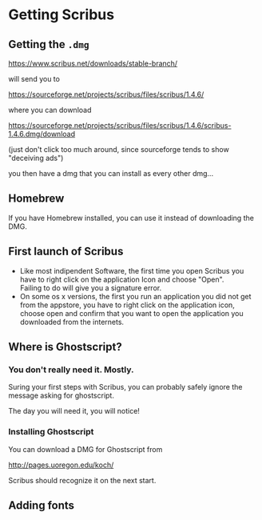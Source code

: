 # Getting Scribus

## Getting the `.dmg`

https://www.scribus.net/downloads/stable-branch/

will send you to

https://sourceforge.net/projects/scribus/files/scribus/1.4.6/

where you can download

https://sourceforge.net/projects/scribus/files/scribus/1.4.6/scribus-1.4.6.dmg/download

(just don't click too much around, since sourceforge tends to show
"deceiving ads")

you then have a dmg that you can install as every other dmg...

## Homebrew

If you have Homebrew installed, you can use it instead of downloading the DMG.

## First launch of Scribus

 - Like most indipendent Software, the first time you open Scribus you have to right click on the application Icon and choose "Open".  
 Failing to do will give you a signature error.
 - On some os x versions, the first you run an application you did not get from the appstore, you have to right click on the application icon, choose open and confirm that you want to open the application you downloaded from the internets.

## Where is Ghostscript?

### You don't really need it. Mostly.

Suring your first steps with Scribus, you can probably safely ignore the message asking for
ghostscript.

The day you will need it, you will notice!

### Installing Ghostscript

You can download a DMG for Ghostscript from

http://pages.uoregon.edu/koch/

Scribus should recognize it on the next start.

## Adding fonts
